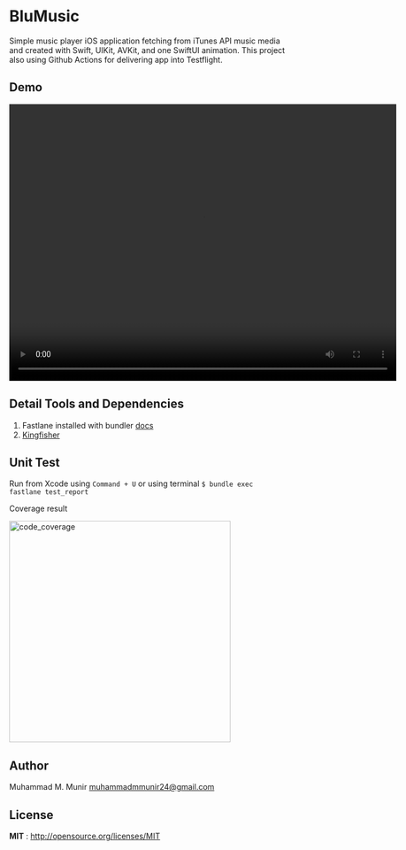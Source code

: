 # BluMusic

Simple music player iOS application fetching from iTunes API music media and created with Swift, UIKit, AVKit, and one SwiftUI animation. This project also using Github Actions for delivering app into Testflight.

## Demo

<video width="700" height="500" src="https://github.com/tbetmen/fCam/assets/40412728/f974fa31-7a89-4d24-887c-d58cb86bd107"></video>

## Detail Tools and Dependencies

1. Fastlane installed with bundler [docs](https://docs.fastlane.tools/getting-started/ios/setup/)
2. [Kingfisher](https://github.com/onevcat/Kingfisher)

## Unit Test

Run from Xcode using `Command + U` or using terminal `$ bundle exec fastlane test_report`

Coverage result

<img width="400" alt="code_coverage" src="https://github.com/tbetmen/ajaibasset/assets/40412728/27dccdc2-550c-4df7-98a4-a39bceb5a3ec">

## Author

Muhammad M. Munir [muhammadmmunir24@gmail.com](mailto:muhammadmmunir24@gmail.com)

## License

**MIT** : http://opensource.org/licenses/MIT
